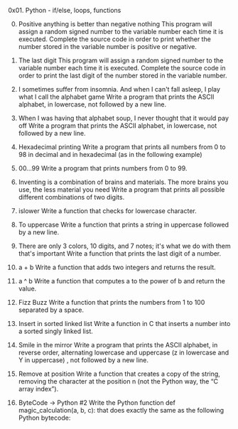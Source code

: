 0x01. Python - if/else, loops, functions

0. Positive anything is better than negative nothing
This program will assign a random signed number to the variable number each time it is executed. Complete the source code in order to print whether the number stored in the variable number is positive or negative.

1. The last digit
This program will assign a random signed number to the variable number each time it is executed. Complete the source code in order to print the last digit of the number stored in the variable number.

2. I sometimes suffer from insomnia. And when I can't fall asleep, I play what I call the alphabet game
Write a program that prints the ASCII alphabet, in lowercase, not followed by a new line.

3. When I was having that alphabet soup, I never thought that it would pay off
Write a program that prints the ASCII alphabet, in lowercase, not followed by a new line.

4. Hexadecimal printing
Write a program that prints all numbers from 0 to 98 in decimal and in hexadecimal (as in the following example)

5. 00...99
Write a program that prints numbers from 0 to 99.

6. Inventing is a combination of brains and materials. The more brains you use, the less material you need
Write a program that prints all possible different combinations of two digits.

7. islower
Write a function that checks for lowercase character.

8. To uppercase
Write a function that prints a string in uppercase followed by a new line.

9. There are only 3 colors, 10 digits, and 7 notes; it's what we do with them that's important
Write a function that prints the last digit of a number.

10. a + b
Write a function that adds two integers and returns the result.

11. a ^ b
Write a function that computes a to the power of b and return the value.

12. Fizz Buzz
Write a function that prints the numbers from 1 to 100 separated by a space.

13. Insert in sorted linked list
Write a function in C that inserts a number into a sorted singly linked list.

14. Smile in the mirror
Write a program that prints the ASCII alphabet, in reverse order, alternating lowercase and uppercase (z in lowercase and Y in uppercase) , not followed by a new line.

15. Remove at position
Write a function that creates a copy of the string, removing the character at the position n (not the Python way, the “C array index”).

16. ByteCode -> Python #2
Write the Python function def magic_calculation(a, b, c): that does exactly the same as the following Python bytecode:

